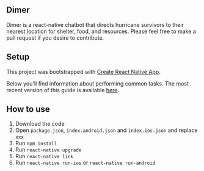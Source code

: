 ## Dimer
Dimer is a react-native chatbot that directs hurricane survivors to their nearest location for shelter, food, and resources.
Please feel free to make a pull request if you desire to contribute.

## Setup

This project was bootstrapped with [Create React Native App](https://github.com/react-community/create-react-native-app).

Below you'll find information about performing common tasks. The most recent version of this guide is available [here](https://github.com/react-community/create-react-native-app/blob/master/react-native-scripts/template/README.md).

## How to use

1. Download the code
2. Open `package.json`, `index.android.json` and `index.ios.json` and replace `xxx`
3. Run `npm install`
4. Run `react-native upgrade`
5. Run `react-native link`
6. Run `react-native run-ios` or `react-native run-android`

